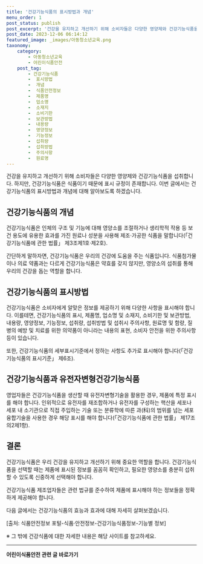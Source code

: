 ```yaml
---
title: '건강기능식품의 표시방법과 개념'
menu_order: 1
post_status: publish
post_excerpt: '건강을 유지하고 개선하기 위해 소비자들은 다양한 영양제와 건강기능식품을 섭취합니다. 하지만, 건강기능식품은 식품이기 때문에 표시 규정이 존재합니다. 이번 글에서는 건강기능식품의 표시방법과 개념에 대해 알아보도록 하겠습니다.'
post_date: 2023-12-06 06:14:12
featured_image: _images/아동청소년교육.png
taxonomy:
    category:
        - 아동청소년교육
        - 어린이식품안전
    post_tag:
        - 건강기능식품
        -  표시방법
        -  개념
        -  식품안전정보
        -  제품명
        -  업소명
        -  소재지
        -  소비기한
        -  보관방법
        -  내용량
        -  영양정보
        -  기능정보
        -  섭취량
        -  섭취방법
        -  주의사항
        -  원료명
---
```



건강을 유지하고 개선하기 위해 소비자들은 다양한 영양제와 건강기능식품을 섭취합니다. 하지만, 건강기능식품은 식품이기 때문에 표시 규정이 존재합니다. 이번 글에서는 건강기능식품의 표시방법과 개념에 대해 알아보도록 하겠습니다.

## 건강기능식품의 개념

건강기능식품은 인체의 구조 및 기능에 대해 영양소를 조절하거나 생리학적 작용 등 보건 용도에 유용한 효과를 가진 원료나 성분을 사용해 제조·가공한 식품을 말합니다(「건강기능식품에 관한 법률」 제3조제1호·제2호).

간단하게 말하자면, 건강기능식품은 우리의 건강에 도움을 주는 식품입니다. 식품첨가물이나 의료 약품과는 다르게 건강기능식품은 약효를 갖지 않지만, 영양소의 섭취를 통해 우리의 건강을 돕는 역할을 합니다.

## 건강기능식품의 표시방법

건강기능식품은 소비자에게 알맞은 정보를 제공하기 위해 다양한 사항을 표시해야 합니다. 이를테면, 건강기능식품의 표시, 제품명, 업소명 및 소재지, 소비기한 및 보관방법, 내용량, 영양정보, 기능정보, 섭취량, 섭취방법 및 섭취시 주의사항, 원료명 및 함량, 질병의 예방 및 치료를 위한 의약품이 아니라는 내용의 표현, 소비자 안전을 위한 주의사항 등이 있습니다.

또한, 건강기능식품의 세부표시기준에서 정하는 사항도 추가로 표시해야 합니다(「건강기능식품의 표시기준」 제6조).

## 건강기능식품과 유전자변형건강기능식품

영업자들은 건강기능식품을 생산할 때 유전자변형기술을 활용한 경우, 제품에 특정 표시를 해야 합니다. 인위적으로 유전자를 재조합하거나 유전자를 구성하는 핵산을 세포나 세포 내 소기관으로 직접 주입하는 기술 또는 분류학에 따른 과(科)의 범위를 넘는 세포융합기술을 사용한 경우 해당 표시를 해야 합니다(「건강기능식품에 관한 법률」 제17조의2제1항).

## 결론

건강기능식품은 우리 건강을 유지하고 개선하기 위해 중요한 역할을 합니다. 건강기능식품을 선택할 때는 제품에 표시된 정보를 꼼꼼히 확인하고, 필요한 영양소를 충분히 섭취할 수 있도록 신중하게 선택해야 합니다.

건강기능식품 제조업자들은 관련 법규를 준수하여 제품에 표시해야 하는 정보들을 정확하게 제공해야 합니다.

다음 글에서는 건강기능식품의 효능과 효과에 대해 자세히 살펴보겠습니다.

[출처: 식품안전정보 포털-식품·안전정보-건강기능식품정보-기능별 정보]

※ 그 밖에 건강식품에 대한 자세한 내용은 해당 사이트를 참고하세요.
<!-- wp:separator -->
<hr class="wp-block-separator has-alpha-channel-opacity"/>
<!-- /wp:separator -->

<!-- wp:group {"backgroundColor":"base","layout":{"type":"constrained"}} -->
<div class="wp-block-group has-base-background-color has-background"><!-- wp:paragraph {"align":"center","fontSize":"medium"} -->
<p class="has-text-align-center has-large-font-size"><strong>어린이식품안전 관련 글 바로가기</strong></p>
<!-- /wp:paragraph -->


<!-- wp:latest-posts
{"categories":[{"id":30868,"count":19,"description":"","link":"https://uknowlaw.com/category/%ec%96%b4%eb%a6%b0%ec%9d%b4%ec%8b%9d%ed%92%88%ec%95%88%ec%a0%84/","name":"어린이식품안전","slug":"어린이식품안전","taxonomy":"category","parent":0,"meta":[],"_links":{"self":[{"href":"https://uknowlaw.com/wp-json/wp/v2/categories/30868"}],"collection":[{"href":"https://uknowlaw.com/wp-json/wp/v2/categories"}],"about":[{"href":"https://uknowlaw.com/wp-json/wp/v2/taxonomies/category"}],"wp:post_type":[{"href":"https://uknowlaw.com/wp-json/wp/v2/posts?categories=30868"}],"curies":[{"name":"wp","href":"https://api.w.org/{rel}","templated":true}]}}],"postsToShow":100,"excerptLength":28,"postLayout":"grid","columns":2,"featuredImageAlign":"left","featuredImageSizeSlug":"large","fontSize":"small"} /--></div>
<!-- /wp:group -->